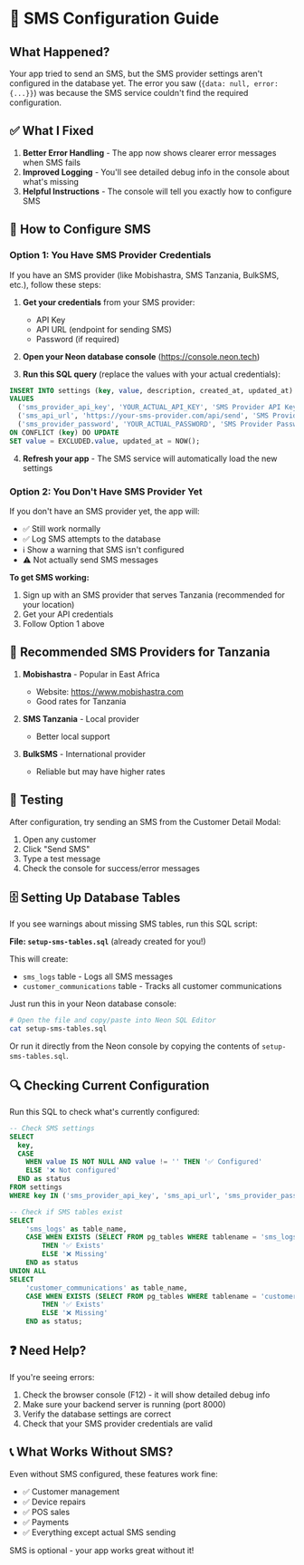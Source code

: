 # 📱 SMS Configuration Guide

## What Happened?

Your app tried to send an SMS, but the SMS provider settings aren't configured in the database yet. The error you saw (`{data: null, error: {...}}`) was because the SMS service couldn't find the required configuration.

## ✅ What I Fixed

1. **Better Error Handling** - The app now shows clearer error messages when SMS fails
2. **Improved Logging** - You'll see detailed debug info in the console about what's missing
3. **Helpful Instructions** - The console will tell you exactly how to configure SMS

## 🚀 How to Configure SMS

### Option 1: You Have SMS Provider Credentials

If you have an SMS provider (like Mobishastra, SMS Tanzania, BulkSMS, etc.), follow these steps:

1. **Get your credentials** from your SMS provider:
   - API Key
   - API URL (endpoint for sending SMS)
   - Password (if required)

2. **Open your Neon database console** (https://console.neon.tech)

3. **Run this SQL query** (replace the values with your actual credentials):

```sql
INSERT INTO settings (key, value, description, created_at, updated_at)
VALUES
  ('sms_provider_api_key', 'YOUR_ACTUAL_API_KEY', 'SMS Provider API Key', NOW(), NOW()),
  ('sms_api_url', 'https://your-sms-provider.com/api/send', 'SMS Provider API URL', NOW(), NOW()),
  ('sms_provider_password', 'YOUR_ACTUAL_PASSWORD', 'SMS Provider Password', NOW(), NOW())
ON CONFLICT (key) DO UPDATE
SET value = EXCLUDED.value, updated_at = NOW();
```

4. **Refresh your app** - The SMS service will automatically load the new settings

### Option 2: You Don't Have SMS Provider Yet

If you don't have an SMS provider yet, the app will:
- ✅ Still work normally
- ✅ Log SMS attempts to the database
- ℹ️  Show a warning that SMS isn't configured
- ⚠️  Not actually send SMS messages

**To get SMS working:**
1. Sign up with an SMS provider that serves Tanzania (recommended for your location)
2. Get your API credentials
3. Follow Option 1 above

## 📝 Recommended SMS Providers for Tanzania

1. **Mobishastra** - Popular in East Africa
   - Website: https://www.mobishastra.com
   - Good rates for Tanzania

2. **SMS Tanzania** - Local provider
   - Better local support

3. **BulkSMS** - International provider
   - Reliable but may have higher rates

## 🧪 Testing

After configuration, try sending an SMS from the Customer Detail Modal:
1. Open any customer
2. Click "Send SMS"
3. Type a test message
4. Check the console for success/error messages

## 🗄️ Setting Up Database Tables

If you see warnings about missing SMS tables, run this SQL script:

**File: `setup-sms-tables.sql`** (already created for you!)

This will create:
- `sms_logs` table - Logs all SMS messages
- `customer_communications` table - Tracks all customer communications

Just run this in your Neon database console:

```bash
# Open the file and copy/paste into Neon SQL Editor
cat setup-sms-tables.sql
```

Or run it directly from the Neon console by copying the contents of `setup-sms-tables.sql`.

## 🔍 Checking Current Configuration

Run this SQL to check what's currently configured:

```sql
-- Check SMS settings
SELECT 
  key,
  CASE 
    WHEN value IS NOT NULL AND value != '' THEN '✅ Configured'
    ELSE '❌ Not configured'
  END as status
FROM settings
WHERE key IN ('sms_provider_api_key', 'sms_api_url', 'sms_provider_password');

-- Check if SMS tables exist
SELECT 
    'sms_logs' as table_name,
    CASE WHEN EXISTS (SELECT FROM pg_tables WHERE tablename = 'sms_logs') 
        THEN '✅ Exists' 
        ELSE '❌ Missing' 
    END as status
UNION ALL
SELECT 
    'customer_communications' as table_name,
    CASE WHEN EXISTS (SELECT FROM pg_tables WHERE tablename = 'customer_communications') 
        THEN '✅ Exists' 
        ELSE '❌ Missing' 
    END as status;
```

## ❓ Need Help?

If you're seeing errors:
1. Check the browser console (F12) - it will show detailed debug info
2. Make sure your backend server is running (port 8000)
3. Verify the database settings are correct
4. Check that your SMS provider credentials are valid

## 📞 What Works Without SMS?

Even without SMS configured, these features work fine:
- ✅ Customer management
- ✅ Device repairs
- ✅ POS sales
- ✅ Payments
- ✅ Everything except actual SMS sending

SMS is optional - your app works great without it!

